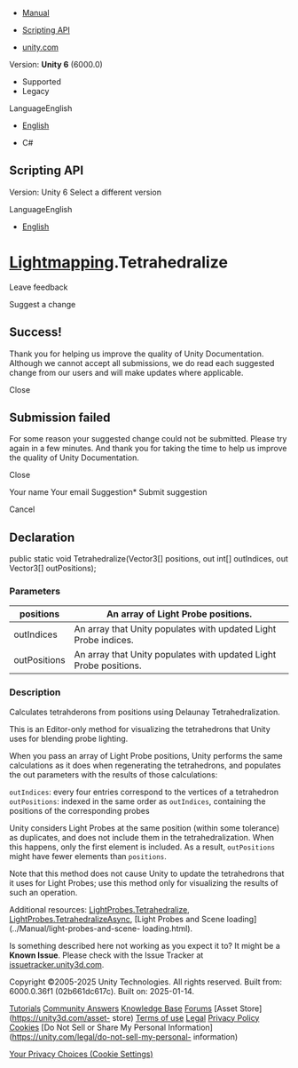 [ ]()

  * [Manual](../Manual/index.html)
  * [Scripting API](../ScriptReference/index.html)

  * [unity.com](https://unity.com/)

Version: **Unity 6** (6000.0)

  * Supported
  * Legacy

LanguageEnglish

  * [English]()

  * C#

[ ](https://docs.unity3d.com)

## Scripting API

Version: Unity 6 Select a different version

LanguageEnglish

  * [English]()

#  [Lightmapping](Lightmapping.html).Tetrahedralize

Leave feedback

Suggest a change

## Success!

Thank you for helping us improve the quality of Unity Documentation. Although
we cannot accept all submissions, we do read each suggested change from our
users and will make updates where applicable.

Close

## Submission failed

For some reason your suggested change could not be submitted. Please <a>try
again</a> in a few minutes. And thank you for taking the time to help us
improve the quality of Unity Documentation.

Close

Your name Your email Suggestion* Submit suggestion

Cancel

[ ]()

## Declaration

public static void Tetrahedralize(Vector3[] positions, out int[] outIndices,
out Vector3[] outPositions);

### Parameters

positions | An array of Light Probe positions.  
---|---  
outIndices | An array that Unity populates with updated Light Probe indices.  
outPositions | An array that Unity populates with updated Light Probe positions.  
  
### Description

Calculates tetrahderons from positions using Delaunay Tetrahedralization.

This is an Editor-only method for visualizing the tetrahedrons that Unity uses
for blending probe lighting.  
  
When you pass an array of Light Probe positions, Unity performs the same
calculations as it does when regenerating the tetrahedrons, and populates the
out parameters with the results of those calculations:  
  
`outIndices`: every four entries correspond to the vertices of a tetrahedron
`outPositions`: indexed in the same order as `outIndices`, containing the
positions of the corresponding probes  
  
Unity considers Light Probes at the same position (within some tolerance) as
duplicates, and does not include them in the tetrahedralization. When this
happens, only the first element is included. As a result, `outPositions` might
have fewer elements than `positions`.  
  
Note that this method does not cause Unity to update the tetrahedrons that it
uses for Light Probes; use this method only for visualizing the results of
such an operation.  
  
Additional resources:
[LightProbes.Tetrahedralize](LightProbes.Tetrahedralize.html),
[LightProbes.TetrahedralizeAsync](LightProbes.TetrahedralizeAsync.html),
[Light Probes and Scene loading](../Manual/light-probes-and-scene-
loading.html).

Is something described here not working as you expect it to? It might be a
**Known Issue**. Please check with the Issue Tracker at
[issuetracker.unity3d.com](https://issuetracker.unity3d.com).

Copyright ©2005-2025 Unity Technologies. All rights reserved. Built from:
6000.0.36f1 (02b661dc617c). Built on: 2025-01-14.

[Tutorials](https://unity3d.com/learn) [Community
Answers](https://answers.unity3d.com) [Knowledge
Base](https://support.unity3d.com/hc/en-us)
[Forums](https://forum.unity3d.com) [Asset Store](https://unity3d.com/asset-
store) [Terms of use](https://docs.unity3d.com/Manual/TermsOfUse.html)
[Legal](https://unity.com/legal) [Privacy
Policy](https://unity.com/legal/privacy-policy)
[Cookies](https://unity.com/legal/cookie-policy) [Do Not Sell or Share My
Personal Information](https://unity.com/legal/do-not-sell-my-personal-
information)

[Your Privacy Choices (Cookie Settings)](javascript:void\(0\);)


